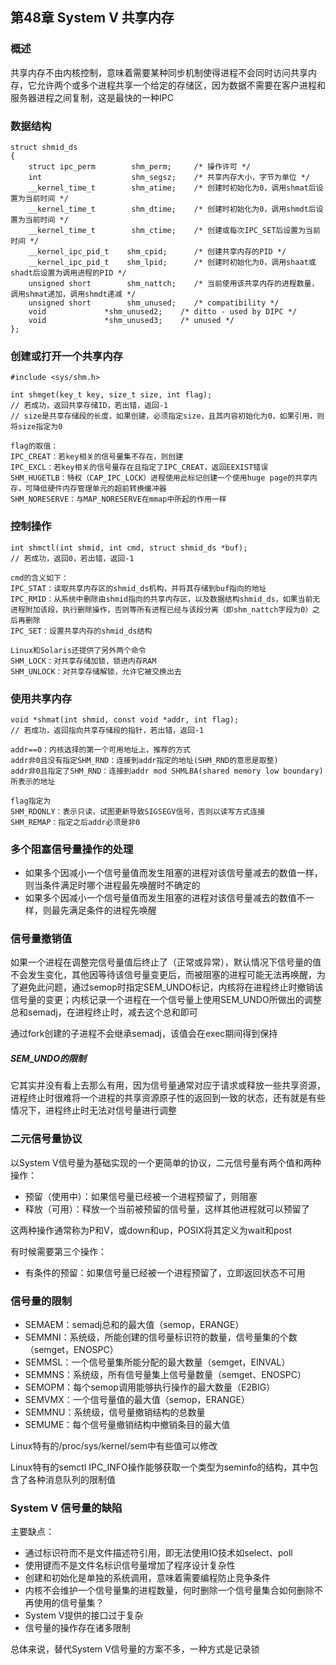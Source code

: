 ## 第48章 System V 共享内存

### 概述

共享内存不由内核控制，意味着需要某种同步机制使得进程不会同时访问共享内存，它允许两个或多个进程共享一个给定的存储区，因为数据不需要在客户进程和服务器进程之间复制，这是最快的一种IPC

### 数据结构

```
struct shmid_ds 
{
    struct ipc_perm        shm_perm;     /* 操作许可 */
    int                    shm_segsz;    /* 共享内存大小，字节为单位 */
    __kernel_time_t        shm_atime;    /* 创建时初始化为0，调用shmat后设置为当前时间 */
    __kernel_time_t        shm_dtime;    /* 创建时初始化为0，调用shmdt后设置为当前时间 */
    __kernel_time_t        shm_ctime;    /* 创建或每次IPC_SET后设置为当前时间 */
    __kernel_ipc_pid_t    shm_cpid;      /* 创建共享内存的PID */
    __kernel_ipc_pid_t    shm_lpid;      /* 创建时初始化为0，调用shaat或shadt后设置为调用进程的PID */
    unsigned short        shm_nattch;    /* 当前使用该共享内存的进程数量，调用shmat递加，调用shmdt递减 */
    unsigned short        shm_unused;    /* compatibility */
    void             *shm_unused2;    /* ditto - used by DIPC */
    void             *shm_unused3;    /* unused */
};
```

### 创建或打开一个共享内存

```
#include <sys/shm.h>

int shmget(key_t key, size_t size, int flag);
// 若成功，返回共享存储ID，若出错，返回-1
// size是共享存储段的长度，如果创建，必须指定size，且其内容初始化为0，如果引用，则将size指定为0

flag的取值：
IPC_CREAT：若key相关的信号量集不存在，则创建
IPC_EXCL：若key相关的信号量存在且指定了IPC_CREAT，返回EEXIST错误
SHM_HUGETLB：特权（CAP_IPC_LOCK）进程使用此标记创建一个使用huge page的共享内存，可降低硬件内存管理单元的超前转换缓冲器
SHM_NORESERVE：与MAP_NORESERVE在mmap中所起的作用一样
```

### 控制操作

```
int shmctl(int shmid, int cmd, struct shmid_ds *buf);
// 若成功，返回0，若出错，返回-1

cmd的含义如下：
IPC_STAT：读取共享内存区的shmid_ds机构，并将其存储到buf指向的地址
IPC_RMID：从系统中删除由shmid指向的共享内存区，以及数据结构shmid_ds，如果当前无进程附加该段，执行删除操作，否则等所有进程已经与该段分离（即shm_nattch字段为0）之后再删除
IPC_SET：设置共享内存的shmid_ds结构

Linux和Solaris还提供了另外两个命令
SHM_LOCK：对共享存储加锁，锁进内存RAM
SHM_UNLOCK：对共享存储解锁，允许它被交换出去
```

### 使用共享内存

```
void *shmat(int shmid, const void *addr, int flag);
// 若成功，返回指向共享存储段的指针，若出错，返回-1

addr==0：内核选择的第一个可用地址上，推荐的方式
addr非0且没有指定SHM_RND：连接到addr指定的地址(SHM_RND的意思是取整)
addr非0且指定了SHM_RND：连接到addr mod SHMLBA(shared memory low boundary)所表示的地址

flag指定为
SHM_RDONLY：表示只读，试图更新导致SIGSEGV信号，否则以读写方式连接
SHM_REMAP：指定之后addr必须是非0
```

### 多个阻塞信号量操作的处理

* 如果多个因减小一个信号量值而发生阻塞的进程对该信号量减去的数值一样，则当条件满足时哪个进程最先唤醒时不确定的
* 如果多个因减小一个信号量值而发生阻塞的进程对该信号量减去的数值不一样，则最先满足条件的进程先唤醒

### 信号量撤销值

如果一个进程在调整完信号量值后终止了（正常或异常），默认情况下信号量的值不会发生变化，其他因等待该信号量变更后，而被阻塞的进程可能无法再唤醒，为了避免此问题，通过semop时指定SEM_UNDO标记，内核将在进程终止时撤销该信号量的变更；内核记录一个进程在一个信号量上使用SEM_UNDO所做出的调整总和semadj，在进程终止时，减去这个总和即可

通过fork创建的子进程不会继承semadj，该值会在exec期间得到保持

##### SEM_UNDO的限制

它其实并没有看上去那么有用，因为信号量通常对应于请求或释放一些共享资源，进程终止时很难将一个进程的共享资源原子性的返回到一致的状态，还有就是有些情况下，进程终止时无法对信号量进行调整

### 二元信号量协议

以System V信号量为基础实现的一个更简单的协议，二元信号量有两个值和两种操作：

* 预留（使用中）：如果信号量已经被一个进程预留了，则阻塞
* 释放（可用）：释放一个当前被预留的信号量，这样其他进程就可以预留了

这两种操作通常称为P和V，或down和up，POSIX将其定义为wait和post

有时候需要第三个操作：

* 有条件的预留：如果信号量已经被一个进程预留了，立即返回状态不可用

### 信号量的限制

* SEMAEM：semadj总和的最大值（semop，ERANGE）
* SEMMNI：系统级，所能创建的信号量标识符的数量，信号量集的个数（semget，ENOSPC）
* SEMMSL：一个信号量集所能分配的最大数量（semget，EINVAL）
* SEMMNS：系统级，所有信号量集上信号量数量（semget、ENOSPC）
* SEMOPM：每个semop调用能够执行操作的最大数量（E2BIG）
* SEMVMX：一个信号量值的最大值（semop，ERANGE）
* SEMMNU：系统级，信号量撤销结构的总数量
* SEMUME：每个信号量撤销结构中撤销条目的最大值

Linux特有的/proc/sys/kernel/sem中有些值可以修改

Linux特有的semctl IPC_INFO操作能够获取一个类型为seminfo的结构，其中包含了各种消息队列的限制值

### System V 信号量的缺陷

主要缺点：

* 通过标识符而不是文件描述符引用，即无法使用IO技术如select、poll
* 使用键而不是文件名标识信号量增加了程序设计复杂性
* 创建和初始化是单独的系统调用，意味着需要编程防止竞争条件
* 内核不会维护一个信号量集的进程数量，何时删除一个信号量集合如何删除不再使用的信号量集？
* System V提供的接口过于复杂
* 信号量的操作存在诸多限制

总体来说，替代System V信号量的方案不多，一种方式是记录锁

